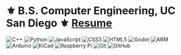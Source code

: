 # ⚜️ B.S. Computer Engineering, UC San Diego ⚜️ <a href="https://pierrebeur.github.io/resume/resume.pdf">Resume</a></div>

![C++](https://img.shields.io/badge/-C%2FC++-black?style=flat&logo=cplusplus)
![Python](https://img.shields.io/badge/-Python-black?style=flat&logo=python)
![JavaScript](https://img.shields.io/badge/-JavaScript-black?style=flat&logo=javascript)
![CSS3](https://img.shields.io/badge/-CSS3-black?style=flat&logo=css3)
![HTML5](https://img.shields.io/badge/-HTML5-black?style=flat&logo=html5)
![Godot](https://img.shields.io/badge/-Godot-black?style=flat&logo=godotengine)
![ARM](https://img.shields.io/badge/-ARM-black?style=flat&logo=arm)
![Arduino](https://img.shields.io/badge/-Arduino-black?style=flat&logo=arduino)
![KiCad](https://img.shields.io/badge/-KiCad-black?style=flat&logo=kicad)
![Raspberry Pi](https://img.shields.io/badge/-Raspberry%20Pi-black?style=flat&logo=raspberrypi)
![Git](https://img.shields.io/badge/-Git-black?style=flat&logo=git)
![GitHub](https://img.shields.io/badge/-GitHub-black?style=flat&logo=github)

<!--
**PierreBeur/PierreBeur** is a ✨ _special_ ✨ repository because its `README.md` (this file) appears on your GitHub profile.

Here are some ideas to get you started:

- 🔭 I’m currently working on ...
- 🌱 I’m currently learning ...
- 👯 I’m looking to collaborate on ...
- 🤔 I’m looking for help with ...
- 💬 Ask me about ...
- 📫 How to reach me: ...
- 😄 Pronouns: ...
- ⚡ Fun fact: ...
-->
